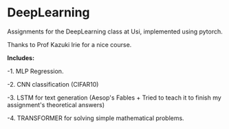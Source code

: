 # DeepLearning

Assignments for the DeepLearning class at Usi, implemented using pytorch.

Thanks to Prof Kazuki Irie for a nice course.

**Includes:**

-1. MLP Regression.

-2. CNN classification (CIFAR10)

-3. LSTM for text generation (Aesop's Fables + Tried to teach it to finish my assignment's theoretical answers)

-4. TRANSFORMER for solving simple mathematical problems.

